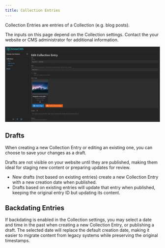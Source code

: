```yaml
---
title: Collection Entries
---
```


Collection Entries are entries of a Collection (e.g. blog posts).

The inputs on this page depend on the Collection settings. Contact the your website or CMS administrator for additional information.

![Collection Entry](../../../assets/docs/user/collection-entry.png)

## Drafts

When creating a new Collection Entry or editing an existing one, you can choose to save your changes as a draft.

Drafts are not visible on your website until they are published, making them ideal for staging new content or preparing updates for review.
- New drafts (not based on existing entries) create a new Collection Entry with a new creation date when published.
- Drafts based on existing entries will update that entry when published, keeping the original entry ID but updating its content.

## Backdating Entries

If backdating is enabled in the Collection settings, you may select a date and time in the past when creating a new Collection Entry, or publishing a draft. The selected date will replace the default creation date, making it easier to migrate content from legacy systems while preserving the original timestamps.
